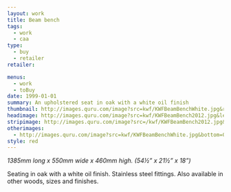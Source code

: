 ```yaml
---
layout: work
title: Beam bench
tags:
  - work
  - caa
type:
  - buy
  - retailer
retailer:

menus:
  - work
  - toBuy
date: 1999-01-01
summary: An upholstered seat in oak with a white oil finish
thumbnail: http://images.quru.com/image?src=kwf/KWFBeamBenchWhite.jpg&right=0.8875&left=0.06875&width=175&height=175&fill=auto
headimage: http://images.quru.com/image?src=kwf/KWFBeamBench2012.jpg&left=0&right=0.9&top=0.15&bottom=0.9
stripimage: http://images.quru.com/image?src=/kwf/KWFBeamBench2012.jpg&bottom=0.83568&top=0.25822&autocropfit=1&fill=auto
otherimages:
  - http://images.quru.com/image?src=kwf/KWFBeamBenchWhite.jpg&bottom=0.99&
style: red
---
```

_1385mm long x 550mm wide x 460mm high. (54&frac12;” x 21&frac12;” x 18”)_

Seating in oak with a white oil finish. Stainless steel fittings. Also available in other woods, sizes and finishes.

